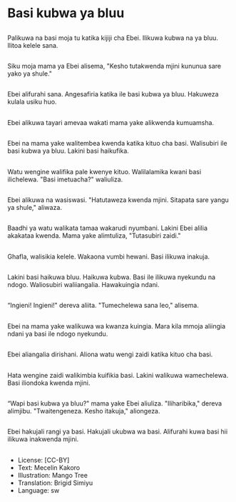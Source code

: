# Basi kubwa ya bluu

##
Palikuwa na basi moja
tu katika kijiji cha Ebei.
Ilikuwa kubwa na ya
bluu.
Ilitoa kelele sana.


##
Siku moja mama ya
Ebei alisema, "Kesho
tutakwenda mjini
kununua sare yako ya
shule."


##
Ebei alifurahi sana.
Angesafiria katika ile
basi kubwa ya bluu.
Hakuweza kulala usiku
huo.


##
Ebei alikuwa tayari
amevaa wakati mama
yake alikwenda
kumuamsha.


##
Ebei na mama yake
walitembea kwenda
katika kituo cha basi.
Walisubiri ile basi
kubwa ya bluu.
Lakini basi haikufika.


##
Watu wengine walifika
pale kwenye kituo.
Walilalamika kwani basi
ilichelewa.
"Basi imetuacha?"
waliuliza.


##
Ebei alikuwa na
wasiswasi.
"Hatutaweza kwenda
mjini. Sitapata sare
yangu ya shule,"
aliwaza.


##
Baadhi ya watu
walikata tamaa
wakarudi nyumbani.
Lakini Ebei alilia
akakataa kwenda.
Mama yake alimtuliza,
"Tutasubiri zaidi."


##
Ghafla, walisikia kelele.
Wakaona vumbi
hewani.
Basi ilikuwa inakuja.


##
Lakini basi haikuwa
bluu.
Haikuwa kubwa.
Basi ile ilikuwa
nyekundu na ndogo.
Waliosubiri waliiangalia.
Hawakuingia ndani.


##
“Ingieni! Ingieni!"
dereva aliita.
"Tumechelewa sana
leo," alisema.


##
Ebei na mama yake
walikuwa wa kwanza
kuingia.
Mara kila mmoja
aliingia ndani ya basi ile
ndogo nyekundu.


##
Ebei aliangalia
dirishani.
Aliona watu wengi zaidi
katika kituo cha basi.


##
Hata wengine zaidi
walikimbia kuifikia basi.
Lakini walikuwa
wamechelewa.
Basi iliondoka kwenda
mjini.


##
“Wapi basi kubwa ya
bluu?" mama yake Ebei
aliuliza.
"Iliharibika," dereva
alimjibu.
"Twaitengeneza. Kesho
itakuja," aliongeza.


##
Ebei hakujali rangi ya
basi.
Hakujali ukubwa wa
basi.
Alifurahi kuwa basi hii
ilikuwa inakwenda
mjini.


##
* License: [CC-BY]
* Text: Mecelin Kakoro
* Illustration: Mango Tree
* Translation: Brigid Simiyu
* Language: sw
